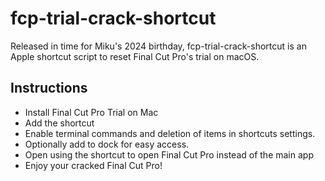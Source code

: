 # fcp-trial-crack-shortcut
Released in time for Miku's 2024 birthday, fcp-trial-crack-shortcut is an Apple shortcut script to reset Final Cut Pro's trial on macOS.

## Instructions

* Install Final Cut Pro Trial on Mac
* Add the shortcut
* Enable terminal commands and deletion of items in shortcuts settings.
* Optionally add to dock for easy access.
* Open using the shortcut to open Final Cut Pro instead of the main app
* Enjoy your cracked Final Cut Pro!
